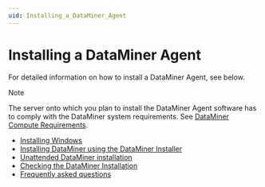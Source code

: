 ```yaml
---
uid: Installing_a_DataMiner_Agent
---
```


# Installing a DataMiner Agent

For detailed information on how to install a DataMiner Agent, see below.

> [!NOTE]
> The server onto which you plan to install the DataMiner Agent software has to comply with the DataMiner system requirements. See [DataMiner Compute Requirements](https://community.dataminer.services/dataminer-compute-requirements/).

- [Installing Windows](xref:Installing_Windows)
- [Installing DataMiner using the DataMiner Installer](xref:Installing_DM_using_the_DM_Installer)
- [Unattended DataMiner installation](xref:Unattended_DM_installation)
- [Checking the DataMiner Installation]()
- [Frequently asked questions]()
